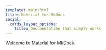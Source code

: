 ```yaml
---
template: main.html
title: Material for MkDocs
social:
  cards_layout_options:
    title: Documentation that simply works
---
```


Welcome to Material for MkDocs.
